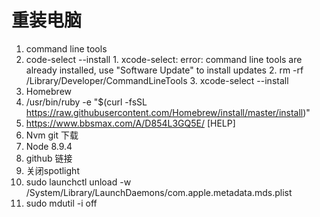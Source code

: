 # 重装电脑

1. command line tools
  1. code-select --install
    1.   xcode-select: error: command line tools are already installed, use "Software Update" to install updates
    2.  rm -rf /Library/Developer/CommandLineTools
    3. xcode-select --install
2. Homebrew
  1.  /usr/bin/ruby -e "$(curl -fsSL https://raw.githubusercontent.com/Homebrew/install/master/install)"
  2. https://www.bbsmax.com/A/D854L3GQ5E/   [HELP]
3. Nvm  git 下载
  1. Node 8.9.4
4. github 链接
5. 关闭spotlight
  1.  sudo launchctl unload -w /System/Library/LaunchDaemons/com.apple.metadata.mds.plist
  2.  sudo mdutil -i off